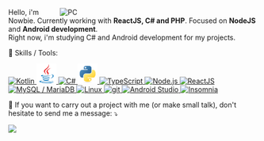 
<img
  src="https://raw.githubusercontent.com/MicaelliMedeiros/micaellimedeiros/master/image/computer-illustration.png"
  min-width="400px"
  max-width="400px"
  width="400px"
  align="right"
  alt="PC"
/>

<p align="left">
  Hello, i'm Nowbie. Currently working with
  <strong>ReactJS, C# and PHP</strong>. Focused on
  <strong>NodeJS</strong> and <strong>Android development</strong>.<br />
  Right now, i'm studying C# and Android development for
  my projects.
</p>

<p align="left">
  🦄 Skills / Tools:
</p>
<p align="left">
        <a href="https://kotlinlang.org" target="_blank" rel="noreferrer">
    <img
      src="https://cdn.jsdelivr.net/gh/devicons/devicon/icons/kotlin/kotlin-original.svg"
      alt="Kotlin"
      width="40"
      height="40"
    />
  </a>
  <a href="https://www.java.com" target="_blank" rel="noreferrer">
    <img
      src="https://raw.githubusercontent.com/devicons/devicon/master/icons/java/java-original.svg"
      alt="Java"
      width="40"
      height="40"
    />
  </a>
        <a href="https://docs.microsoft.com/pt-BR/dotnet/csharp/tour-of-csharp/" target="_blank" rel="noreferrer">
    <img
      src="https://cdn.jsdelivr.net/gh/devicons/devicon/icons/csharp/csharp-original.svg"
      alt="C#"
      width="40"
      height="40"
    />
  </a>
  <a href="https://www.python.org" target="_blank" rel="noreferrer">
    <img
      src="https://raw.githubusercontent.com/devicons/devicon/master/icons/python/python-original.svg"
      alt="Python"
      width="40"
      height="40"
    />
  </a>
  <a href="https://www.typescriptlang.org" target="_blank" rel="noreferrer">
    <img
      src="https://upload.wikimedia.org/wikipedia/commons/thumb/4/4c/Typescript_logo_2020.svg/512px-Typescript_logo_2020.svg.png"
      alt="TypeScript"
      width="40"
      height="40"
    />
  </a>
  <a href="https://nodejs.org" target="_blank" rel="noreferrer">
    <img
      src="https://cdn.jsdelivr.net/gh/devicons/devicon/icons/nodejs/nodejs-original.svg"
      alt="Node.js"
      width="65"
      height="40"
    />
  </a>
  <a href="https://reactjs.org" target="_blank" rel="noreferrer">
    <img
      src="https://cdn.jsdelivr.net/gh/devicons/devicon/icons/react/react-original.svg"
      alt="ReactJS"
      width="60"
      height="40"
    />
  </a>
  <a href="https://www.mysql.com" target="_blank" rel="noreferrer">
    <img
      src="https://cdn.jsdelivr.net/gh/devicons/devicon/icons/mysql/mysql-plain-wordmark.svg"
      alt="MySQL / MariaDB"
      width="40"
      height="40"
    />
  </a>
  <a href="https://www.linux.org" target="_blank" rel="noreferrer">
    <img
      src="https://cdn.jsdelivr.net/gh/devicons/devicon/icons/linux/linux-original.svg"
      alt="Linux"
      width="40"
      height="40"
    />
  </a>
  <a href="https://git-scm.com/" target="_blank" rel="noreferrer">
    <img
      src="https://www.vectorlogo.zone/logos/git-scm/git-scm-icon.svg"
      alt="git"
      width="40"
      height="40"
    />
  </a>
  <a href="https://developer.android.com/studio" target="_blank" rel="noreferrer">
    <img
      src="https://upload.wikimedia.org/wikipedia/commons/9/95/Android_Studio_Icon_3.6.svg"
      alt="Android Studio"
      width="40"
      height="40"
    />
  </a>
  <a href="https://insomnia.rest" target="_blank" rel="noreferrer">
    <img
      src="https://icons.iconarchive.com/icons/papirus-team/papirus-apps/96/insomnia-icon.png"
      alt="Insomnia"
      width="40"
      height="40"
    />
  </a>
</p>

<p align="left">
  💌 If you want to carry out a project with me (or make small talk), don't
  hesitate to send me a message: ⤵️
</p>

<p align="left">
  <a href="https://t.me/nowbie" alt="Telegram">
    <img
      src="https://img.shields.io/badge/-Telegram-0e76a8?style=for-the-badge&logo=Telegram&logoColor=white&link=https://t.me/nowbie"
  /></a>
</p>
